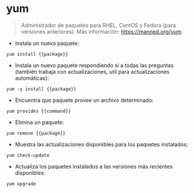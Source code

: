 # yum

> Administrador de paquetes para RHEL, CentOS y Fedora (para versiones anteriores).
> Más información: <https://manned.org/yum>.

- Instala un nuevo paquete:

`yum install {{package}}`

- Instala un nuevo paquete respondiendo si a todas las preguntas (también trabaja con actualizaciones, util para actualizaciones automáticas):

`yum -y install {{package}}`

- Encuentra que paquete provee un archivo determinado:

`yum provides {{command}}`

- Elimina un paquete:

`yum remove {{package}}`

- Muestra las actualizaciones disponibles para los paquetes instalados:

`yum check-update`

- Actualiza los paquetes instalados a las versiones más recientes disponibles:

`yum upgrade`
